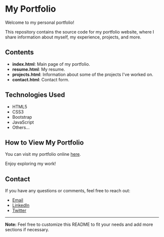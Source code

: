 # My Portfolio

Welcome to my personal portfolio!

This repository contains the source code for my portfolio website, where I share information about myself, my experience, projects, and more.

## Contents

- **index.html**: Main page of my portfolio.
- **resume.html**: My resume.
- **projects.html**: Information about some of the projects I've worked on.
- **contact.html**: Contact form.

## Technologies Used

- HTML5
- CSS3
- Bootstrap
- JavaScript
- Others...

## How to View My Portfolio

You can visit my portfolio online [here](your-portfolio-link).

Enjoy exploring my work!

## Contact

If you have any questions or comments, feel free to reach out:

- [Email](mailto:your@email.com)
- [LinkedIn](https://www.linkedin.com/in/your-name)
- [Twitter](https://twitter.com/your_handle)

---

**Note:** Feel free to customize this README to fit your needs and add more sections if necessary.

